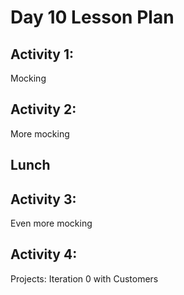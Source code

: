 # Day 10 Lesson Plan

## Activity 1:

Mocking

## Activity 2:

More mocking

## Lunch

## Activity 3:

Even more mocking

## Activity 4:

Projects: Iteration 0 with Customers



